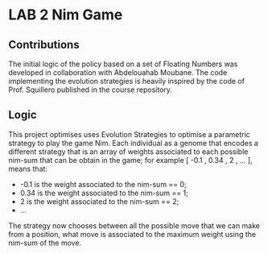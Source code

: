 # LAB 2 Nim Game

## Contributions

The initial logic of the policy based on a set of Floating Numbers was developed in collaboration with Abdelouahab Moubane. The code implementing the evolution strategies is heavily inspired by the code of Prof. Squillero published in the course repository.

## Logic

This project optimises uses Evolution Strategies to optimise a parametric strategy to play the game Nim. Each individual as a genome that encodes a different strategy that is an array of weights associated to each possible nim-sum that can be obtain in the game; for example \[ -0.1 , 0.34 , 2 , ... ], means that:

- -0.1 is the weight associated to the nim-sum == 0;
- 0.34 is the weight associated to the nim-sum == 1;
- 2 is the weight associated to the nim-sum == 2;
- ...

The strategy now chooses between all the possible move that we can make from a position, what move is associated to the maximum weight using the nim-sum of the move.
